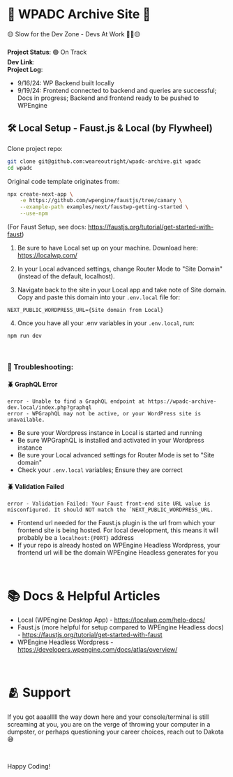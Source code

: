 # 🚧 WPADC Archive Site 🚧

🟡 Slow for the Dev Zone - Devs At Work 👷🏽🟡
<br>
<br>
<strong>Project Status</strong>: 🟢 On Track
<br>
<strong>Dev Link</strong>:
<br>
<strong>Project Log</strong>:

- 9/16/24: WP Backend built locally
- 9/19/24: Frontend connected to backend and queries are successful; Docs in progress; Backend and frontend ready to be pushed to WPEngine

## 🛠️ Local Setup - Faust.js & Local (by Flywheel)

Clone project repo:

```bash
git clone git@github.com:weareoutright/wpadc-archive.git wpadc
cd wpadc
```

Original code template originates from:

```bash
npx create-next-app \
    -e https://github.com/wpengine/faustjs/tree/canary \
    --example-path examples/next/faustwp-getting-started \
    --use-npm
```

(For Faust Setup, see docs: https://faustjs.org/tutorial/get-started-with-faust)

1. Be sure to have Local set up on your machine.
   Download here: https://localwp.com/

2. In your Local advanced settings, change Router Mode to "Site Domain" (instead of the default, localhost).

3. Navigate back to the site in your Local app and take note of Site domain. Copy and paste this domain into your `.env.local` file for:

```
NEXT_PUBLIC_WORDPRESS_URL={Site domain from Local}
```

4. Once you have all your .env variables in your `.env.local`, run:

```
npm run dev
```

<br>

### 🧐 Troubleshooting:

#### 🪲 GraphQL Error

```
error - Unable to find a GraphQL endpoint at https://wpadc-archive-dev.local/index.php?graphql
error - WPGraphQL may not be active, or your WordPress site is unavailable.
```

- Be sure your Wordpress instance in Local is started and running
- Be sure WPGraphQL is installed and activated in your Wordpress instance
- Be sure your Local advanced settings for Router Mode is set to "Site domain"
- Check your `.env.local` variables; Ensure they are correct

#### 🪲 Validation Failed

```
error - Validation Failed: Your Faust front-end site URL value is misconfigured. It should NOT match the `NEXT_PUBLIC_WORDPRESS_URL.
```

- Frontend url needed for the Faust.js plugin is the url from which your frontend site is being hosted. For local development, this means it will probably be a `localhost:{PORT}` address
- If your repo is already hosted on WPEngine Headless Wordpress, your frontend url will be the domain WPEngine Headless generates for you

<br>

# 📚 Docs & Helpful Articles

- Local (WPEngine Desktop App) - https://localwp.com/help-docs/
- Faust.js (more helpful for setup compared to WPEngine Headless docs) - https://faustjs.org/tutorial/get-started-with-faust
- WPEngine Headless Wordpress - https://developers.wpengine.com/docs/atlas/overview/

<br>

# 🫂 Support

If you got aaaalllll the way down here and your console/terminal is still screaming at you, you are on the verge of throwing your computer in a dumpster, or perhaps questioning your career choices, reach out to Dakota 😅

<br>

Happy Coding!
